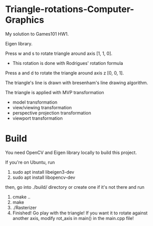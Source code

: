 # Triangle-rotations-Computer-Graphics
My solution to Games101 HW1. 

Eigen library. 

Press w and s to rotate triangle around axis [1, 1, 0]. 
- This rotation is done with Rodrigues' rotation formula

Press a and d to rotate the triangle around axis z [0, 0, 1].

The triangle's line is drawn with bresenham's line drawing algorithm. 

The triangle is applied with
MVP transformation
- model transformation
- view/viewing transformation
- perspective projection transformation
- viewport transformation

# Build
You need OpenCV and Eigen library locally to build this project. 

If you're on Ubuntu, run 
1. sudo apt install libeigen3-dev
2. sudo apt install libopencv-dev

then, go into ./build/ directory or create one if it's not there and run
1. cmake ..
2. make
3. ./Rasterizer
4. Finished! Go play with the triangle! If you want it to rotate against another axis, modify rot_axis in main() in the main.cpp file!
